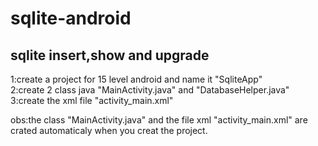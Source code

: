 # sqlite-android
sqlite insert,show and upgrade
-------------------------------------------
1:create a project for 15 level android and name it "SqliteApp"   
2:create 2 class java "MainActivity.java" and "DatabaseHelper.java"     
3:create the xml file "activity_main.xml"      



obs:the class "MainActivity.java"  and the file xml "activity_main.xml" are crated automaticaly when you creat the project.
